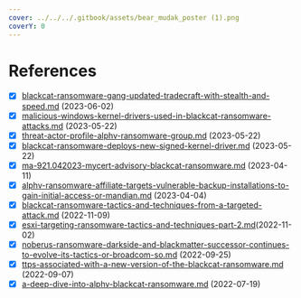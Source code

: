 ```yaml
---
cover: ../../../.gitbook/assets/bear_mudak_poster (1).png
coverY: 0
---
```


# References

* [x] [blackcat-ransomware-gang-updated-tradecraft-with-stealth-and-speed.md](blackcat-ransomware-gang-updated-tradecraft-with-stealth-and-speed.md "mention") (2023-06-02)
* [x] [malicious-windows-kernel-drivers-used-in-blackcat-ransomware-attacks.md](malicious-windows-kernel-drivers-used-in-blackcat-ransomware-attacks.md "mention") (2023-05-22)
* [x] [threat-actor-profile-alphv-ransomware-group.md](threat-actor-profile-alphv-ransomware-group.md "mention") (2023-05-22)
* [x] [blackcat-ransomware-deploys-new-signed-kernel-driver.md](blackcat-ransomware-deploys-new-signed-kernel-driver.md "mention") (2023-05-22)
* [x] [ma-921.042023-mycert-advisory-blackcat-ransomware.md](ma-921.042023-mycert-advisory-blackcat-ransomware.md "mention") (2023-04-11)
* [x] [alphv-ransomware-affiliate-targets-vulnerable-backup-installations-to-gain-initial-access-or-mandian.md](alphv-ransomware-affiliate-targets-vulnerable-backup-installations-to-gain-initial-access-or-mandian.md "mention") (2023-04-04)
* [x] [blackcat-ransomware-tactics-and-techniques-from-a-targeted-attack.md](blackcat-ransomware-tactics-and-techniques-from-a-targeted-attack.md "mention") (2022-11-09)
* [x] [esxi-targeting-ransomware-tactics-and-techniques-part-2.md](esxi-targeting-ransomware-tactics-and-techniques-part-2.md "mention")(2022-11-02)
* [x] [noberus-ransomware-darkside-and-blackmatter-successor-continues-to-evolve-its-tactics-or-broadcom-so.md](noberus-ransomware-darkside-and-blackmatter-successor-continues-to-evolve-its-tactics-or-broadcom-so.md "mention") (2022-09-25)
* [x] [ttps-associated-with-a-new-version-of-the-blackcat-ransomware.md](ttps-associated-with-a-new-version-of-the-blackcat-ransomware.md "mention") (2022-09-07)
* [x] [a-deep-dive-into-alphv-blackcat-ransomware.md](a-deep-dive-into-alphv-blackcat-ransomware.md "mention") (2022-07-19)
